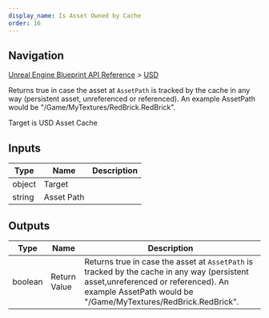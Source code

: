 ```yaml
---
display_name: Is Asset Owned by Cache
order: 16
---
```

## Navigation

[Unreal Engine Blueprint API Reference](https://dev.epicgames.com/documentation/en-us/unreal-engine/BlueprintAPI) > [USD](https://dev.epicgames.com/documentation/en-us/unreal-engine/BlueprintAPI/USD)

Returns true in case the asset at `AssetPath` is tracked by the cache in any way (persistent asset,
unreferenced or referenced). An example AssetPath would be "/Game/MyTextures/RedBrick.RedBrick".

Target is USD Asset Cache

## Inputs

| Type | Name | Description |
| --- | --- | --- |
| object | Target |  |
| string | Asset Path |  |

## Outputs

| Type | Name | Description |
| --- | --- | --- |
| boolean | Return Value | Returns true in case the asset at `AssetPath` is tracked by the cache in any way (persistent asset,unreferenced or referenced). An example AssetPath would be "/Game/MyTextures/RedBrick.RedBrick". |
